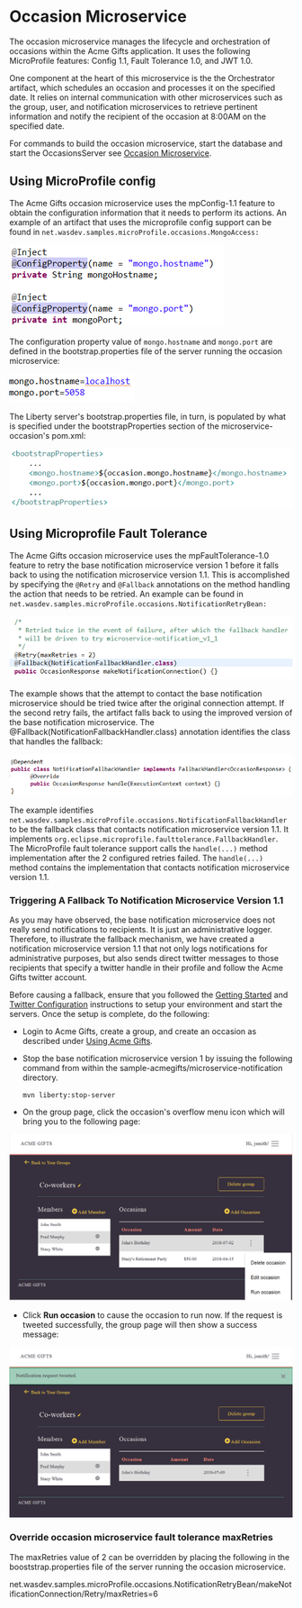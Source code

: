 # Occasion Microservice

The occasion microservice manages the lifecycle and orchestration of occasions within the Acme Gifts application. It uses the following MicroProfile features: Config 1.1, Fault Tolerance 1.0, and JWT 1.0.   

One component at the heart of this microservice is the the Orchestrator artifact, which schedules an occasion and processes it on the specified date. It relies on internal communication with other microservices such as the group, user, and notification microservices to retrieve pertinent information and notify the recipient of the occasion at 8:00AM on the specified date.

For commands to build the occasion microservice, start the database and start the OccasionsServer see [Occasion Microservice](../README.md).
    
## Using MicroProfile config

The Acme Gifts occasion microservice uses the mpConfig-1.1 feature to obtain the configuration information that it needs to perform its actions. An example of an artifact that uses the microprofile config support can be found in `net.wasdev.samples.microProfile.occasions.MongoAccess:`


![alt text](collateral/mpConfig.bmp)  


The configuration property value of `mongo.hostname` and `mongo.port` are defined in the bootstrap.properties file of the server running the occasion microservice:


![alt text](collateral/occasionBootstrapProperties.bmp)  


The Liberty server's bootstrap.properties file, in turn, is populated by what is specified under the bootstrapProperties section of the microservice-occasion's pom.xml:  

   
![alt text](collateral/pomBootstrapProperties.bmp)


## Using Microprofile Fault Tolerance

The Acme Gifts occasion microservice uses the mpFaultTolerance-1.0 feature to retry the base notification microservice version 1 before it falls back to using the notification microservice version 1.1. This is accomplished by specifying the `@Retry` and `@Fallback` annotations on the method handling the action that needs to be retried. An example can be found in  `net.wasdev.samples.microProfile.occasions.NotificationRetryBean:`


![alt text](collateral/retryAndFallback.bmp)


The example shows that the attempt to contact the base notification microservice should be tried twice after the original connection attempt. If the second retry fails, the artifact falls back to using the improved version of the base notification microservice. The @Fallback(NotificationFallbackHandler.class) annotation identifies the class that handles the fallback: 

   
![alt text](collateral/notificationFallbackHandler.bmp)


The example identifies `net.wasdev.samples.microProfile.occasions.NotificationFallbackHandler` to be the fallback class that contacts notification microservice version 1.1. It implements `org.eclipse.microprofile.faulttolerance.FallbackHandler`. The MicroProfile fault tolerance support calls the `handle(...)` method implementation after the 2 configured retries failed. The `handle(...)` method contains the implementation that contacts notification microservice version 1.1.

### Triggering A Fallback To Notification Microservice Version 1.1

As you may have observed, the base notification microservice does not really send notifications to recipients. It is just an administrative logger. Therefore, to illustrate the fallback mechanism, we have created a notification microservice version 1.1 that not only logs notifications for administrative purposes, but also sends direct twitter messages to those recipients that specify a twitter handle in their profile and follow the Acme Gifts twitter account.


Before causing a fallback, ensure that you followed the [Getting Started](../README.md) and [Twitter Configuration](../README.md) instructions to setup your environment and start the servers. Once the setup is complete, do the following:

* Login to Acme Gifts, create a group, and create an occasion as described under [Using Acme Gifts](../front-end-ui/README.md).

* Stop the base notification microservice version 1 by issuing the following command from within the sample-acmegifts/microservice-notification directory. 
  
      mvn liberty:stop-server
   
* On the group page, click the occasion's overflow menu icon which will bring you to the following page:


![alt text](../front-end-ui/collateral/groupOccasionOverflowMenu.bmp)
    
    
* Click **Run occasion** to cause the occasion to run now. If the request is tweeted successfully, the group page will then show a success message:
  
  
![alt text](../front-end-ui/collateral/groupOccasionNotificationTweeted.bmp)


### Override occasion microservice fault tolerance maxRetries

The maxRetries value of 2 can be overridden by placing the following in the booststrap.properties file of the server running the occasion microservice.
 
net.wasdev.samples.microProfile.occasions.NotificationRetryBean/makeNotificationConnection/Retry/maxRetries=6


